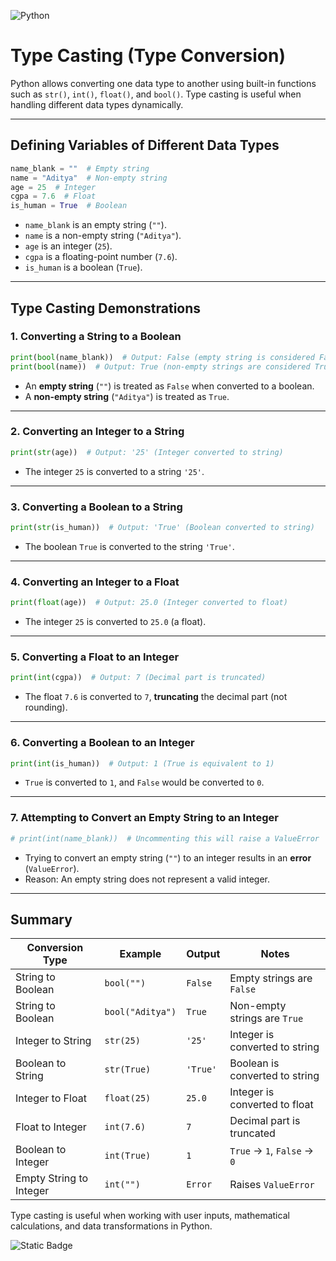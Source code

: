 
![Python](https://img.shields.io/badge/Python-FFD43B?style=for-the-badge&logo=python&logoColor=blue)

# Type Casting (Type Conversion)

Python allows converting one data type to another using built-in functions such as `str()`, `int()`, `float()`, and `bool()`. Type casting is useful when handling different data types dynamically.  

---

## Defining Variables of Different Data Types  

```python
name_blank = ""  # Empty string
name = "Aditya"  # Non-empty string
age = 25  # Integer
cgpa = 7.6  # Float
is_human = True  # Boolean
```

- `name_blank` is an empty string (`""`).  
- `name` is a non-empty string (`"Aditya"`).  
- `age` is an integer (`25`).  
- `cgpa` is a floating-point number (`7.6`).  
- `is_human` is a boolean (`True`).  

---

## Type Casting Demonstrations  

### 1. Converting a String to a Boolean  

```python
print(bool(name_blank))  # Output: False (empty string is considered False)
print(bool(name))  # Output: True (non-empty strings are considered True)
```

- An **empty string** (`""`) is treated as `False` when converted to a boolean.  
- A **non-empty string** (`"Aditya"`) is treated as `True`.  

---

### 2. Converting an Integer to a String  

```python
print(str(age))  # Output: '25' (Integer converted to string)
```

- The integer `25` is converted to a string `'25'`.  

---

### 3. Converting a Boolean to a String  

```python
print(str(is_human))  # Output: 'True' (Boolean converted to string)
```

- The boolean `True` is converted to the string `'True'`.  

---

### 4. Converting an Integer to a Float  

```python
print(float(age))  # Output: 25.0 (Integer converted to float)
```

- The integer `25` is converted to `25.0` (a float).  

---

### 5. Converting a Float to an Integer  

```python
print(int(cgpa))  # Output: 7 (Decimal part is truncated)
```

- The float `7.6` is converted to `7`, **truncating** the decimal part (not rounding).  

---

### 6. Converting a Boolean to an Integer  

```python
print(int(is_human))  # Output: 1 (True is equivalent to 1)
```

- `True` is converted to `1`, and `False` would be converted to `0`.  

---

### 7. Attempting to Convert an Empty String to an Integer  

```python
# print(int(name_blank))  # Uncommenting this will raise a ValueError
```

- Trying to convert an empty string (`""`) to an integer results in an **error** (`ValueError`).  
- Reason: An empty string does not represent a valid integer.  

---

## Summary  

| Conversion Type | Example | Output | Notes |
|---------------|---------|--------|-------|
| String to Boolean | `bool("")` | `False` | Empty strings are `False` |
| String to Boolean | `bool("Aditya")` | `True` | Non-empty strings are `True` |
| Integer to String | `str(25)` | `'25'` | Integer is converted to string |
| Boolean to String | `str(True)` | `'True'` | Boolean is converted to string |
| Integer to Float | `float(25)` | `25.0` | Integer is converted to float |
| Float to Integer | `int(7.6)` | `7` | Decimal part is truncated |
| Boolean to Integer | `int(True)` | `1` | `True` → `1`, `False` → `0` |
| Empty String to Integer | `int("")` | `Error` | Raises `ValueError` |

Type casting is useful when working with user inputs, mathematical calculations, and data transformations in Python.

![Static Badge](https://img.shields.io/badge/Aditya%20Kumar-black?style=for-the-badge&logo=atlasos&logoColor=%23ffffff)